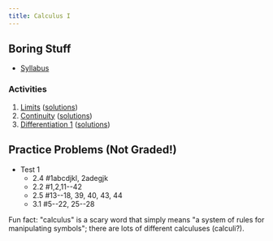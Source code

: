 ```yaml
---
title: Calculus I
---
```


## Boring Stuff

* [Syllabus](/pdf/classes/calc/calc-syllabus.pdf)


### Activities

1. [Limits](/pdf/classes/calc/calc-a01-limits.pdf) ([solutions](/pdf/classes/calc/calc-soln-a01-limits.pdf))
2. [Continuity](/pdf/classes/calc/calc-a02-continuity.pdf) ([solutions](/pdf/classes/calc/calc-soln-a02-continuity.pdf))
3. [Differentiation 1](/pdf/classes/calc/calc-a03-differentiation-1.pdf) ([solutions](/pdf/classes/calc/calc-soln-a03-differentiation-1.pdf))


## Practice Problems (Not Graded!)

* Test 1
    * 2.4 #1abcdjkl, 2adegjk
    * 2.2 #1,2,11--42
    * 2.5 #13--18, 39, 40, 43, 44
    * 3.1 #5--22, 25--28

Fun fact: "calculus" is a scary word that simply means "a system of rules for manipulating symbols"; there are lots of different calculuses (calculi?).
